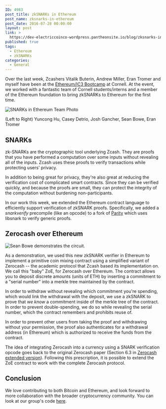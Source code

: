 ```yaml
---
ID: 4983
post_title: zkSNARKs in Ethereum
post_name: zksnarks-in-ethereum
post_date: 2016-07-28 00:00:00
layout: post
link: >
  https://dev-electriccoinco-wordpress.pantheonsite.io/blog/zksnarks-in-ethereum/
published: true
tags:
  - Ethereum
  - zkSNARKs
categories:
  - General
---
```

<p>Over the last week, Zcashers Vitalik Buterin, Andrew Miller, Eran Tromer and myself have been at the <a class="reference external" href="http://initc3.org/events-bootcamp.php">Ethereum/IC3 Bootcamp</a> at Cornell. At the event, we worked with a fantastic team of Cornell students/interns and a member of the Ethereum foundation to bring zkSNARKs to Ethereum for the first time.</p>
<div class="figure">
<img alt="SNARKs in Ethereum Team Photo" src="/wp-content/uploads/2016/07/bootcamp.jpg"/></p>
<p class="caption">(Left to Right) Yuncong Hu, Casey Detrio, Josh Gancher, Sean Bowe, Eran Tromer</p>
</div>
<div class="section" id="snarks">
<h2>SNARKs</h2>
<p>zk-SNARKs are the cryptographic tool underlying Zcash. They are proofs that you have performed a computation over some inputs without revealing all of the inputs. Zcash uses these proofs to verify transactions while protecting users' privacy.</p>
<p>In addition to being great for privacy, they're also great at reducing the verification cost of complicated smart contracts. Since they can be verified quickly, and because the proofs are small, they can protect the integrity of the computation without burdening non-participants.</p>
<p>In our work this week, we extended the Ethereum contract language to efficiently support verification of zkSNARK proofs. Specifically, we added a <cite>snarkverify</cite> precompile (like an opcode) to a fork of <a class="reference external" href="https://github.com/ethcore/parity">Parity</a> which uses libsnark to verify generic proofs.</p>
</div>
<div class="section" id="zerocash-over-ethereum">
<h2>Zerocash over Ethereum</h2>
<p><img alt="Sean Bowe demonstrates the circuit." src="/wp-content/uploads/2016/07/bootcamp_sean.jpg"/></p>
<p>As a demonstration, we used this new zkSNARK verifier in Ethereum to implement a primitive coin mixing contract using a simplified variant of Zerocash -- the academic protocol that Zcash based its implementation on. We call this "baby" ZoE, for Zerocash over Ethereum. The contract allows you to deposit discrete amounts (units of ETH) by inserting a commitment to a "serial number" into a merkle tree maintained by the contract.</p>
<p>In order to withdraw without revealing which commitment you're spending, which would link the withdrawal with the deposit, we use a zkSNARK to prove that <em>we know</em> a commitment inside of the merkle tree of the contract. In order to prevent double-spending, we do so while revealing the serial number, which the contract remembers and prohibits reuse of.</p>
<p>In order to prevent other users from taking the proof and withdrawing without your permission, the proof also authenticates for a withdrawal address (in Ethereum) which is authorized to receive the funds from the contract.</p>
<p>The idea of integrating Zerocash into a currency using a SNARK verification opcode goes back to the original Zerocash paper (Section 6.3 in <a class="reference external" href="https://eprint.iacr.org/2014/349">Zerocash extended version</a>). Following this prescription, it is possible to extend the ZoE contract  to work with the complete Zerocash protocol.</p>
</div>
<div class="section" id="conclusion">
<h2>Conclusion</h2>
<p>We love contributing to both Bitcoin and Ethereum, and look forward to more collaboration with the broader cryptocurrency community. You can look at our group's code <a class="reference external" href="https://github.com/zcash/babyzoe">here</a>.</p>
</div>
